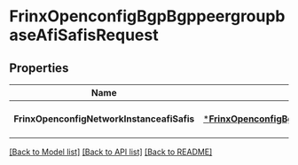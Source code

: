 # FrinxOpenconfigBgpBgppeergroupbaseAfiSafisRequest

## Properties
Name | Type | Description | Notes
------------ | ------------- | ------------- | -------------
**FrinxOpenconfigNetworkInstanceafiSafis** | [***FrinxOpenconfigBgpBgppeergroupbaseAfiSafis**](frinx.openconfig.bgp.bgppeergroupbase.AfiSafis.md) |  | [optional] [default to null]

[[Back to Model list]](../README.md#documentation-for-models) [[Back to API list]](../README.md#documentation-for-api-endpoints) [[Back to README]](../README.md)


